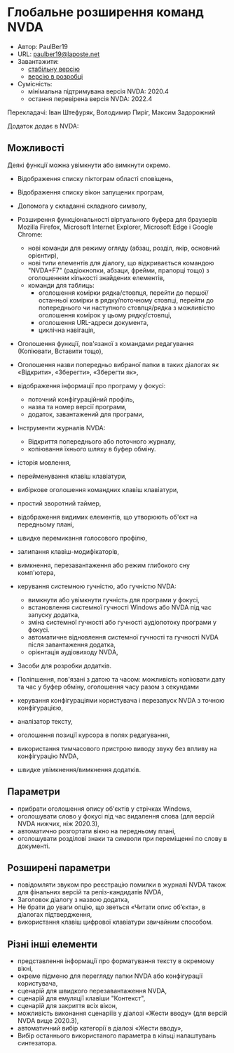 # Глобальне розширення команд NVDA #

* Автор: PaulBer19
* URL: paulber19@laposte.net
* Завантажити:
	* [стабільну версію][1]
	* [версію в розробці][2]
* Сумісність:
	* мінімальна підтримувана версія NVDA: 2020.4
	* остання перевірена версія NVDA: 2022.4


Перекладачі: Іван Штефуряк, Володимир Пиріг, Максим Задорожний


Додаток додає в NVDA:
## Можливості ##

Деякі функції можна увімкнути або вимкнути окремо.

* Відображення списку піктограм області сповіщень,
* Відображення списку вікон запущених програм,
* Допомога у складанні складного символу,
* Розширення функціональності віртуального буфера для браузерів Mozilla Firefox, Microsoft Internet Explorer, Microsoft Edge і Google Chrome:

	* нові команди для режиму огляду (абзац, розділ, якір, основний орієнтир),
	* нові типи елементів для діалогу, що відкривається командою "NVDA+F7" (радіокнопки, абзаци, фрейми, прапорці тощо) з оголошенням кількості знайдених елементів,
	* команди для таблиць:
		* оголошення комірки рядка/стовпця, перейти до першої/останньої комірки в рядку/поточному стовпці, перейти до попереднього чи наступного стовпця/рядка з можливістю оголошення комірок у цьому рядку/стовпці,
		* оголошення URL-адреси документа,
		* циклічна навігація,
* Оголошення функції, пов'язаної з командами редагування (Копіювати, Вставити тощо),
* Оголошення назви попередньо вибраної папки в таких діалогах як «Відкрити», «Зберегти», «Зберегти як»,
* відображення інформації про програму у фокусі:

	* поточний конфігураційний профіль,
	* назва та номер версії програми,
	* додаток, завантажений для програми,


*	Інструменти журналів NVDA:
	* Відкриття попереднього або поточного журналу,
	* копіювання їхнього шляху в буфер обміну.


* історія мовлення,
* перейменування клавіш клавіатури,
* вибіркове оголошення командних клавіш клавіатури,
* простий зворотний таймер,
* відображення видимих елементів, що утворюють об'єкт на передньому плані,
* швидке перемикання голосового профілю,
* залипання клавіш-модифікаторів,
* вимкнення, перезавантаження або режим глибокого сну комп'ютера,
* керування системною гучністю, або гучністю NVDA:

	* вимкнути або увімкнути гучність для програми у фокусі,
	* встановлення системної гучності Windows або NVDA під час запуску додатка,
	* зміна системної гучності або гучності аудіопотоку програми у фокусі.
	* автоматичне відновлення системної гучності та гучності NVDA після завантаження додатка,
	* орієнтація аудіовиходу NVDA,


* Засоби для розробки додатків.
* Поліпшення, пов'язані з датою та часом: можливість копіювати дату та час у буфер обміну, оголошення часу разом з секундами
* керування конфігураціями користувача і перезапуск NVDA з точною конфігурацією,
* аналізатор тексту,
* оголошення позиції курсора в полях редагування,
* використання тимчасового пристрою виводу звуку без впливу на конфігурацію NVDA,
* швидке увімкнення/вимкнення додатків.


## Параметри ##

* прибрати оголошення опису об'єктів у стрічках Windows,
* оголошувати слово у фокусі під час видалення слова (для версій NVDA нижчих, ніж 2020.3),
* автоматично розгортати вікно на передньому плані,
* оголошувати розділові знаки та символи при переміщенні по слову в документі.


## Розширені параметри ##

* повідомляти звуком про реєстрацію помилки в журналі NVDA також для фінальних версій та реліз-кандидатів NVDA,
* Заголовок діалогу з назвою додатка,
* Не брати до уваги опцію, що зветься «Читати опис об’єкта», в діалогах підтвердження,
* використання клавіш цифрової клавіатури звичайним способом.


## Різні інші елементи ##

* представлення інформації про форматування тексту в окремому вікні,
* окреме підменю для перегляду папки NVDA або конфігурації користувача,
* сценарій для швидкого перезавантаження NVDA,
* сценарій для емуляції клавіши \"Контекст\",
* сценарій для закриття всіх вікон,
* можливість виконання сценаріїв у діалозі «Жести вводу» (для версій NVDA вище 2020.3),
* автоматичний вибір категорії в діалозі «Жести вводу»,
* Вибір останнього використаного параметра в кільці налаштувань синтезатора.


[1]: https://github.com/paulber007/AllMyNVDAAddons/raw/master/NVDAExtensionGlobalPlugin/NVDAExtensionGlobalPlugin-11.4.1.nvda-addon
[2]: https://github.com/paulber007/AllMyNVDAAddons/tree/master/NVDAExtensionGlobalPlugin/dev
